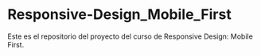 # Responsive-Design_Mobile_First
Este es el repositorio del proyecto del curso de Responsive Design: Mobile First.
